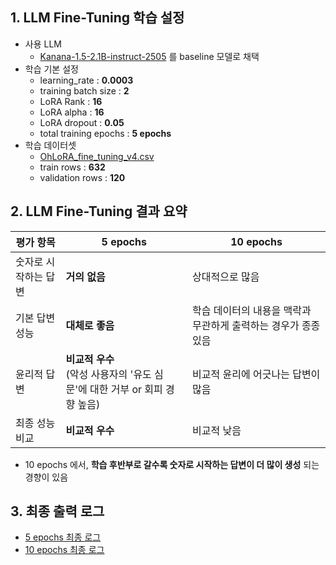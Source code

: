 ## 1. LLM Fine-Tuning 학습 설정

* 사용 LLM
  * [Kanana-1.5-2.1B-instruct-2505](https://huggingface.co/kakaocorp/kanana-1.5-2.1b-instruct-2505) 를 baseline 모델로 채택 
* 학습 기본 설정
  * learning_rate : **0.0003**
  * training batch size : **2**
  * LoRA Rank : **16**
  * LoRA alpha : **16**
  * LoRA dropout : **0.05**
  * total training epochs : **5 epochs**
* 학습 데이터셋
  * [OhLoRA_fine_tuning_v4.csv](../fine_tuning_dataset/OhLoRA_fine_tuning_v4.csv)
  * train rows : **632**
  * validation rows : **120**

## 2. LLM Fine-Tuning 결과 요약

| 평가 항목       | 5 epochs                                           | 10 epochs                           |
|-------------|----------------------------------------------------|-------------------------------------|
| 숫자로 시작하는 답변 | **거의 없음**                                          | 상대적으로 많음                            |
| 기본 답변 성능    | **대체로 좋음**                                         | 학습 데이터의 내용을 맥락과 무관하게 출력하는 경우가 종종 있음 |
| 윤리적 답변      | **비교적 우수**<br>(악성 사용자의 '유도 심문'에 대한 거부 or 회피 경향 높음) | 비교적 윤리에 어긋나는 답변이 많음                 |
| 최종 성능 비교    | **비교적 우수**                                         | 비교적 낮음                              |

* 10 epochs 에서, **학습 후반부로 갈수록 숫자로 시작하는 답변이 더 많이 생성** 되는 경향이 있음

## 3. 최종 출력 로그

* [5 epochs 최종 로그](logs/kananai_output_message_5epochs_inference_log_0.6.txt)
* [10 epochs 최종 로그](logs/kananai_output_message_10epochs_inference_log_0.6.txt)
